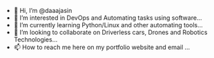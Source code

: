 - 👋 Hi, I’m @daaajasin
- 👀 I’m interested in DevOps and Automating tasks using software...
- 🌱 I’m currently learning Python/Linux and other automating tools...
- 💞️ I’m looking to collaborate on Driverless cars, Drones and Robotics Technologies...
- 📫 How to reach me here on my portfolio website and email ...

<!---
daaajasin/daaajasin is a ✨ special ✨ repository because its `README.md` (this file) appears on your GitHub profile.
You can click the Preview link to take a look at your changes.
--->
